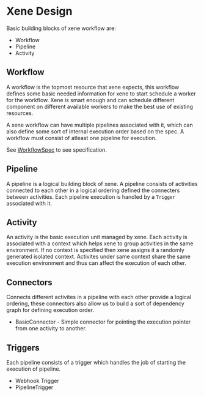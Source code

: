 # Xene Design

Basic building blocks of xene workflow are:

* Workflow
* Pipeline
* Activity

## Workflow

A workflow is the topmost resource that xene expects, this workflow defines some basic needed information for xene to
start schedule a worker for the workflow. Xene is smart enough and can schedule different component on different
available workers to make the best use of existing resources.

A xene workflow can have multiple pipelines associated with it, which can also define some sort of internal execution
order based on the spec. A workflow must consist of atleast one pipeline for execution.

See [WorkflowSpec](/docs/spec/workflow.md) to see specification.

## Pipeline

A pipeline is a logical building block of xene. A pipeline consists of activities connected to each other in a logical
ordering defined the connecters between activities. Each pipeline execution is handled by a `Trigger` associated with
it.

## Activity

An activity is the basic execution unit managed by xene. Each activity is associated with a context which helps xene to
group activities in the same environment. If no context is specified then xene assigns it a randomly generated isolated
context. Activites under same context share the same execution environment and thus can affect the execution of each
other.

## Connectors

Connects different activites in a pipeline with each other provide a logical ordering, these connectors also allow us
to build a sort of dependency graph for defining execution order.

* BasicConnector - Simple connector for pointing the execution pointer from one activity to another.

## Triggers

Each pipeline consists of a trigger which handles the job of starting the execution of pipeline.

* Webhook Trigger
* PipelineTrigger

